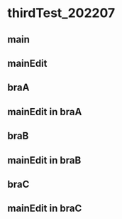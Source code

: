 # thirdTest_202207


## main

## mainEdit
## braA

## mainEdit in braA
## braB

## mainEdit in braB
## braC

## mainEdit in braC
